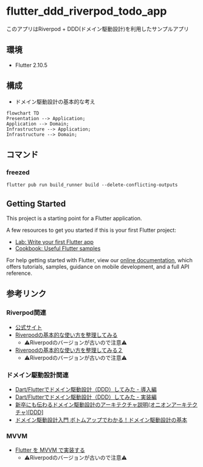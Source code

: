 # flutter_ddd_riverpod_todo_app

このアプリはRiverpod + DDD(ドメイン駆動設計)を利用したサンプルアプリ

## 環境

- Flutter 2.10.5

## 構成
- ドメイン駆動設計の基本的な考え
```mermaid
flowchart TD
Presentation --> Application;
Application --> Domain;
Infrastructure --> Application;
Infrastructure --> Domain;
```

## コマンド

### freezed

```shell
flutter pub run build_runner build --delete-conflicting-outputs
```

## Getting Started

This project is a starting point for a Flutter application.

A few resources to get you started if this is your first Flutter project:

- [Lab: Write your first Flutter app](https://flutter.dev/docs/get-started/codelab)
- [Cookbook: Useful Flutter samples](https://flutter.dev/docs/cookbook)

For help getting started with Flutter, view our
[online documentation](https://flutter.dev/docs), which offers tutorials,
samples, guidance on mobile development, and a full API reference.


## 参考リンク

### Riverpod関連
- [公式サイト](https://riverpod.dev/ja/)
- [Riverpodの基本的な使い方を整理してみる](https://zenn.dev/umatoma/articles/2026ef43bdb0f4)
  - ⚠️Riverpodのバージョンが古いので注意⚠️
- [Riverpodの基本的な使い方を整理してみる２](https://zenn.dev/umatoma/articles/f9cfe3371a32f4)
  - ⚠️Riverpodのバージョンが古いので注意⚠️

### ドメイン駆動設計関連
- [Dart/Flutterでドメイン駆動設計（DDD）してみた - 導入編](https://kabochapo.hateblo.jp/entry/2019/11/01/195130)
- [Dart/Flutterでドメイン駆動設計（DDD）してみた - 実装編](https://kabochapo.hateblo.jp/entry/2019/11/21/160759)
- [新卒にも伝わるドメイン駆動設計のアーキテクチャ説明(オニオンアーキテクチャ)[DDD]](https://little-hands.hatenablog.com/entry/2018/12/10/ddd-architecture)
- [ドメイン駆動設計入門 ボトムアップでわかる！ドメイン駆動設計の基本](https://www.amazon.co.jp/dp/B082WXZVPC)

### MVVM
- [Flutter を MVVM で実装する](https://wasabeef.medium.com/flutter-%E3%82%92-mvvm-%E3%81%A7%E5%AE%9F%E8%A3%85%E3%81%99%E3%82%8B-861c5dbcc565)
  - ⚠️Riverpodのバージョンが古いので注意⚠️
